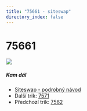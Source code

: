 ```yaml
---
title: "75661 - siteswap"
directory_index: false
---
```


# 75661

![](/animace/siteswap/75661.gif)

##### Kam dál

- [Siteswap - podrobný návod](/siteswap.html "Podrobné vysvětlení siteswapů..")
- Další trik: [7571](7571.html "Siteswap 7571")
- Předchozí trik: [7562](7562.html "Siteswap 7562")

